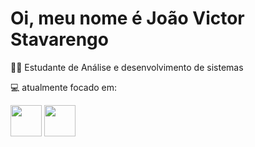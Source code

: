 # Oi, meu nome é João Victor Stavarengo
👨‍💼 Estudante de Análise e desenvolvimento de sistemas

💻 atualmente focado em:
<div style="display:  inline">
  <img width='50' height='50' src="https://upload.wikimedia.org/wikipedia/commons/thumb/9/99/Unofficial_JavaScript_logo_2.svg/1200px-Unofficial_JavaScript_logo_2.svg.png" />
  <img width='50' height='50' src="https://hermes.dio.me/articles/cover/d2f0f33b-1139-4bcb-b75d-017ff78194fe.jpg" />
